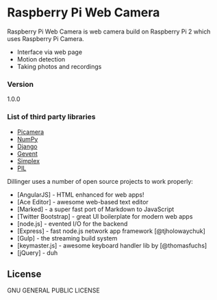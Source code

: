 # Raspberry Pi Web Camera

Raspberry Pi Web Camera is web camera build on Raspberry Pi 2 which uses Raspberry Pi Camera.

  - Interface via web page
  - Motion detection
  - Taking photos and recordings

### Version
1.0.0

### List of third party libraries
- [Picamera]
- [NumPy]
- [Django]
- [Gevent]
- [Simplex]
- [PIL]

Dillinger uses a number of open source projects to work properly:

* [AngularJS] - HTML enhanced for web apps!
* [Ace Editor] - awesome web-based text editor
* [Marked] - a super fast port of Markdown to JavaScript
* [Twitter Bootstrap] - great UI boilerplate for modern web apps
* [node.js] - evented I/O for the backend
* [Express] - fast node.js network app framework [@tjholowaychuk]
* [Gulp] - the streaming build system
* [keymaster.js] - awesome keyboard handler lib by [@thomasfuchs]
* [jQuery] - duh

License
----

GNU GENERAL PUBLIC LICENSE

[Picamera]:http://picamera.readthedocs.org/
[NumPy]:http://www.numpy.org/
[Django]:https://www.djangoproject.com/
[Gevent]:http://gevent.org/
[Simplex]:https://bootswatch.com/simplex/
[PIL]:http://www.pythonware.com/products/pil/

